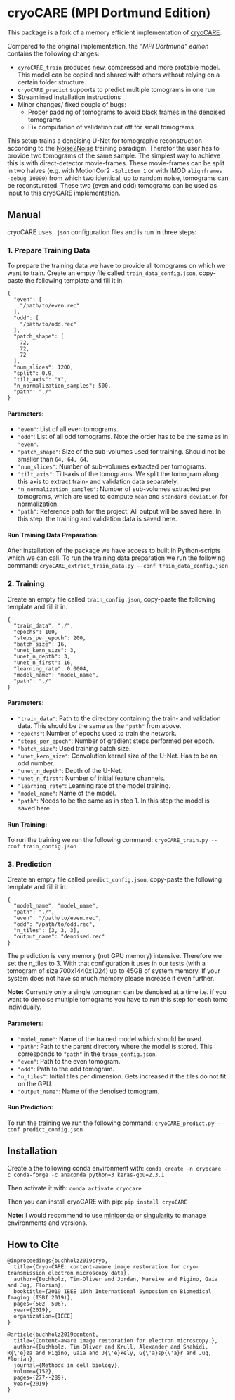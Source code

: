 # cryoCARE (MPI Dortmund Edition)


This package is a fork of a memory efficient implementation of [cryoCARE](https://github.com/juglab/cryoCARE_T2T).

Compared to the original implementation, the *"MPI Dortmund" edition* contains the following changes:
* `cyroCARE_train` produces new, compressed and more protable model. This model can be copied and shared with others without relying on a certain folder structure.
* `cryoCARE_predict` supports to predict multiple tomograms in one run
* Streamlined installation instructions
* Minor changes/ fixed couple of bugs:
    * Proper padding of tomograms to avoid black frames in the denoised tomograms
    * Fix computation of validation cut off for small tomograms


This setup trains a denoising U-Net for tomographic reconstruction according to the [Noise2Noise](https://arxiv.org/pdf/1803.04189.pdf) training paradigm. 
Therefor the user has to provide two tomograms of the same sample. 
The simplest way to achieve this is with direct-detector movie-frames.
These movie-frames can be split in two halves (e.g. with MotionCor2 `-SplitSum 1` or with IMOD `alignframes -debug 10000`) from which two identical, up to random noise, tomograms can be reconsturcted. 
These two (even and odd) tomograms can be used as input to this cryoCARE implementation.

## Manual
cryoCARE uses `.json` configuration files and is run in three steps:

### 1. Prepare Training Data
To prepare the training data we have to provide all tomograms on which we want to train. 
Create an empty file called `train_data_config.json`, copy-paste the following template and fill it in.
```
{
  "even": [
    "/path/to/even.rec"
  ],
  "odd": [
    "/path/to/odd.rec"
  ],
  "patch_shape": [
    72,
    72,
    72
  ],
  "num_slices": 1200,
  "split": 0.9,
  "tilt_axis": "Y",
  "n_normalization_samples": 500,
  "path": "./"
}
```
#### Parameters:
* `"even"`: List of all even tomograms.
* `"odd"`: List of all odd tomograms. Note the order has to be the same as in `"even"`.
* `"patch_shape"`: Size of the sub-volumes used for training. Should not be smaller than `64, 64, 64`.
* `"num_slices"`: Number of sub-volumes extracted per tomograms. 
* `"tilt_axis"`: Tilt-axis of the tomograms. We split the tomogram along this axis to extract train- and validation data separately.
* `"n_normalization_samples"`: Number of sub-volumes extracted per tomograms, which are used to compute `mean` and `standard deviation` for normalization.
* `"path"`: Reference path for the project. All output will be saved here. In this step, the training and validation data is saved here.

#### Run Training Data Preparation:
After installation of the package we have access to built in Python-scripts which we can call. 
To run the training data preparation we run the following command:
`cryoCARE_extract_train_data.py --conf train_data_config.json`

### 2. Training
Create an empty file called `train_config.json`, copy-paste the following template and fill it in.
```
{
  "train_data": "./",
  "epochs": 100,
  "steps_per_epoch": 200,
  "batch_size": 16,
  "unet_kern_size": 3,
  "unet_n_depth": 3,
  "unet_n_first": 16,
  "learning_rate": 0.0004,
  "model_name": "model_name",
  "path": "./"
}
```

#### Parameters:
* `"train_data"`: Path to the directory containing the train- and validation data. This should be the same as the `"path"` from above.
* `"epochs"`: Number of epochs used to train the network.
* `"steps_per_epoch"`: Number of gradient steps performed per epoch.
* `"batch_size"`: Used training batch size.
* `"unet_kern_size"`: Convolution kernel size of the U-Net. Has to be an odd number.
* `"unet_n_depth"`: Depth of the U-Net.
* `"unet_n_first"`: Number of initial feature channels.
* `"learning_rate"`: Learning rate of the model training.
* `"model_name"`: Name of the model.
* `"path"`: Needs to be the same as in step 1. In this step the model is saved here.

#### Run Training:
To run the training we run the following command:
`cryoCARE_train.py --conf train_config.json`

### 3. Prediction
Create an empty file called `predict_config.json`, copy-paste the following template and fill it in.
```
{
  "model_name": "model_name",
  "path": "./",
  "even": "/path/to/even.rec",
  "odd": "/path/to/odd.rec",
  "n_tiles": [3, 3, 3],
  "output_name": "denoised.rec"
}
```

The prediction is very memory (not GPU memory) intensive. Therefore we set the n_tiles to 3. With that configuration it uses in our tests (with a tomogram of size 700x1440x1024) up to 45GB of system memory. If your system does not have so much memory please increase it even further.

__Note:__ Currently only a single tomogram can be denoised at a time i.e. if you want to denoise multiple tomograms you have to run this step for each tomo individually.

#### Parameters:
* `"model_name"`: Name of the trained model which should be used.
* `"path"`: Path to the parent directory where the model is stored. This corresponds to `"path"` in the `train_config.json`.
* `"even"`: Path to the even tomogram.
* `"odd"`: Path to the odd tomogram.
* `"n_tiles"`: Initial tiles per dimension. Gets increased if the tiles do not fit on the GPU.
* `"output_name"`: Name of the denoised tomogram.

#### Run Prediction:
To run the training we run the following command:
`cryoCARE_predict.py --conf predict_config.json`

## Installation
Create a the following conda environment with:
`conda create -n cryocare -c conda-forge -c anaconda python=3 keras-gpu=2.3.1`

Then activate it with:
`conda activate cryocare`

Then you can install cryoCARE with pip:
`pip install cryoCARE`

__Note:__ I would recommend to use [miniconda](https://docs.conda.io/en/latest/miniconda.html) or [singularity](https://sylabs.io/guides/3.0/user-guide/quick_start.html) to manage environments and versions.

## How to Cite
```
@inproceedings{buchholz2019cryo,
  title={Cryo-CARE: content-aware image restoration for cryo-transmission electron microscopy data},
  author={Buchholz, Tim-Oliver and Jordan, Mareike and Pigino, Gaia and Jug, Florian},
  booktitle={2019 IEEE 16th International Symposium on Biomedical Imaging (ISBI 2019)},
  pages={502--506},
  year={2019},
  organization={IEEE}
}

@article{buchholz2019content,
  title={Content-aware image restoration for electron microscopy.},
  author={Buchholz, Tim-Oliver and Krull, Alexander and Shahidi, R{\'e}za and Pigino, Gaia and J{\'e}kely, G{\'a}sp{\'a}r and Jug, Florian},
  journal={Methods in cell biology},
  volume={152},
  pages={277--289},
  year={2019}
}
```
